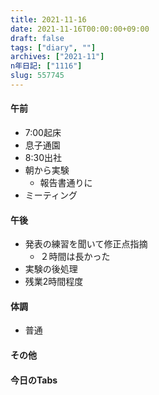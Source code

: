 ```yaml
---
title: 2021-11-16
date: 2021-11-16T00:00:00+09:00
draft: false
tags: ["diary", ""]
archives: ["2021-11"]
n年日記: ["1116"]
slug: 557745
---
```

#### 午前
- 7:00起床
- 息子通園
- 8:30出社
- 朝から実験
  - 報告書通りに
- ミーティング
#### 午後
- 発表の練習を聞いて修正点指摘
  - ２時間は長かった
- 実験の後処理
- 残業2時間程度
#### 体調
- 普通
#### その他
#### 今日のTabs